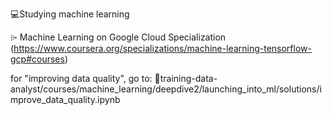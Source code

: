 💻Studying machine learning

⌲ Machine Learning on Google Cloud Specialization (https://www.coursera.org/specializations/machine-learning-tensorflow-gcp#courses)

for "improving data quality", go to: 📂training-data-analyst/courses/machine_learning/deepdive2/launching_into_ml/solutions/improve_data_quality.ipynb
